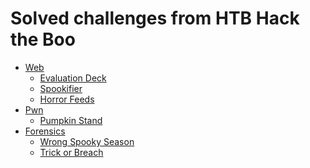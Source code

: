 # Solved challenges from HTB Hack the Boo

- <a href="https://github.com/Dargin/CTF_Writeups/tree/main/HTB_Boo_2022/web">Web</a>
  + <a href="https://github.com/Dargin/CTF_Writeups/tree/main/HTB_Boo_2022/web/evaluation_deck">Evaluation Deck</a>
  + <a href="https://github.com/Dargin/CTF_Writeups/tree/main/HTB_Boo_2022/web/spookifier">Spookifier</a>
  + <a href="https://github.com/Dargin/CTF_Writeups/tree/main/HTB_Boo_2022/web/horror_feeds">Horror Feeds</a>
- <a href="https://github.com/Dargin/CTF_Writeups/tree/main/HTB_Boo_2022/pwn">Pwn</a>
  + <a href="https://github.com/Dargin/CTF_Writeups/tree/main/HTB_Boo_2022/pwn/pumpkin_stand">Pumpkin Stand</a>
- <a href="https://github.com/Dargin/CTF_Writeups/tree/main/HTB_Boo_2022/for">Forensics</a>
  + <a href="https://github.com/Dargin/CTF_Writeups/tree/main/HTB_Boo_2022/for/wrong_spooky_season">Wrong Spooky Season</a>
  + <a href="https://github.com/Dargin/CTF_Writeups/tree/main/HTB_Boo_2022/for/trick_or_breach">Trick or Breach</a>
